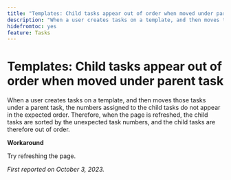 ```yaml
---
title: "Templates: Child tasks appear out of order when moved under parent task"
description: "When a user creates tasks on a template, and then moves those tasks under a parent task, the numbers assigned to the child tasks do not appear in the expected order. Therefore, when the page is refreshed, the child tasks are sorted by the unexpected task numbers, and the child tasks are therefore out of order."
hidefromtoc: yes
feature: Tasks
---
```


# Templates: Child tasks appear out of order when moved under parent task

When a user creates tasks on a template, and then moves those tasks under a parent task, the numbers assigned to the child tasks do not appear in the expected order. Therefore, when the page is refreshed, the child tasks are sorted by the unexpected task numbers, and the child tasks are therefore out of order.

**Workaround**

Try refreshing the page.

_First reported on October 3, 2023._
